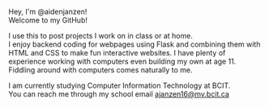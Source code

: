 Hey, I'm @aidenjanzen! \
Welcome to my GitHub!

I use this to post projects I work on in class or at home. \
I enjoy backend coding for webpages using Flask and combining them with HTML and CSS to make fun interactive websites.
I have plenty of experience working with computers even building my own at age 11. Fiddling around with computers comes naturally to me.


I am currently studying Computer Information Technology at BCIT. \
You can reach me through my school email ajanzen16@my.bcit.ca


